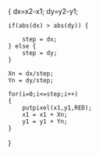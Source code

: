 {
    dx=x2-x1;
    dy=y2-y1;

    if(abs(dx) > abs(dy)) {

        step = dx;
    } else {
        step = dy;
    }

    Xn = dx/step;
    Yn = dy/step;

    for(i=0;i<=step;i++)
    {
        putpixel(x1,y1,RED);
        x1 = x1 + Xn;
        y1 = y1 + Yn;
    }
}
